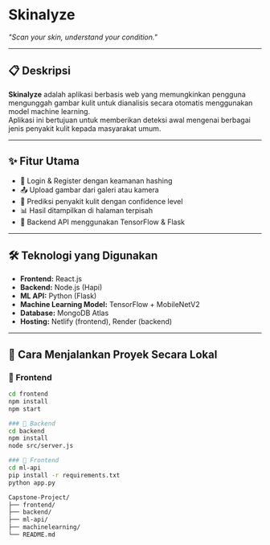 # Skinalyze  
*"Scan your skin, understand your condition."*

---

## 📋 Deskripsi
**Skinalyze** adalah aplikasi berbasis web yang memungkinkan pengguna mengunggah gambar kulit untuk dianalisis secara otomatis menggunakan model machine learning.  
Aplikasi ini bertujuan untuk memberikan deteksi awal mengenai berbagai jenis penyakit kulit kepada masyarakat umum.

---

## ✨ Fitur Utama
- 🔐 Login & Register dengan keamanan hashing
- 📤 Upload gambar dari galeri atau kamera
- 🤖 Prediksi penyakit kulit dengan confidence level
- 📊 Hasil ditampilkan di halaman terpisah
- 🔗 Backend API menggunakan TensorFlow & Flask

---

## 🛠 Teknologi yang Digunakan

- **Frontend:** React.js  
- **Backend:** Node.js (Hapi)  
- **ML API:** Python (Flask)  
- **Machine Learning Model:** TensorFlow + MobileNetV2  
- **Database:** MongoDB Atlas  
- **Hosting:** Netlify (frontend), Render (backend)

---

## 🚀 Cara Menjalankan Proyek Secara Lokal

### 🔹 Frontend
```bash
cd frontend
npm install
npm start

### 🔹 Backend
cd backend
npm install
node src/server.js

### 🔹 Frontend
cd ml-api
pip install -r requirements.txt
python app.py

Capstone-Project/
├── frontend/
├── backend/
├── ml-api/
├── machinelearning/
└── README.md
